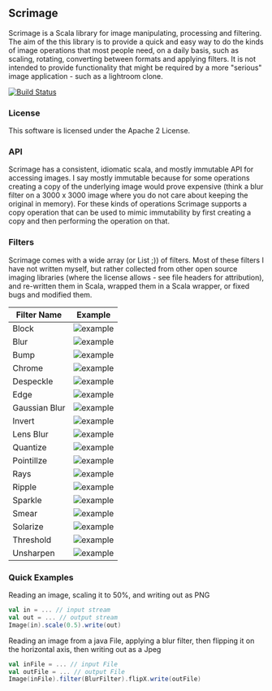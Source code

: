 ## Scrimage

Scrimage is a Scala library for image manipulating, processing and filtering. The aim of the this library is to provide a
quick and easy way to do the kinds of image operations that most people need, on a daily basis, such as scaling, rotating,
converting between formats and applying filters. It is not intended to provide functionality that might be required by a
more "serious" image application - such as a lightroom clone.

[![Build Status](https://travis-ci.org/sksamuel/scrimage.png)](https://travis-ci.org/sksamuel/scrimage)

### License

This software is licensed under the Apache 2 License.

### API

Scrimage has a consistent, idiomatic scala, and mostly immutable API for accessing images.
I say mostly immutable because for some operations creating a copy of the underlying image
would prove expensive (think a blur filter on a 3000 x 3000 image where you do not care about
keeping the original in memory). For these kinds of operations Scrimage supports a copy
operation that can be used to mimic immutability by first creating a copy and then performing
the operation on that.

### Filters

Scrimage comes with a wide array (or List ;)) of filters. Most of these filters I have not written myself,
but rather collected from other open source imaging libraries (where the license allows - see file headers for attribution),
and re-written them in Scala, wrapped them in a Scala wrapper, or fixed bugs and modified them.

| Filter Name        | Example           |
| ------------- |:-------------:|
| Block       | ![example](https://raw.github.com/sksamuel/scrimage/master/examples/filters/bird_block_4.png) |
| Blur       | ![example](https://raw.github.com/sksamuel/scrimage/master/examples/filters/bird_blur.png) |
| Bump       | ![example](https://raw.github.com/sksamuel/scrimage/master/examples/filters/bird_bump.png) |
| Chrome       | ![example](https://raw.github.com/sksamuel/scrimage/master/examples/filters/bird_chrome.png) |
| Despeckle       | ![example](https://raw.github.com/sksamuel/scrimage/master/examples/filters/bird_despeckle.png) |
| Edge | ![example](https://raw.github.com/sksamuel/scrimage/master/examples/filters/bird_edge.png) |
| Gaussian Blur      | ![example](https://raw.github.com/sksamuel/scrimage/master/examples/filters/bird_gaussian.png) |
| Invert      | ![example](https://raw.github.com/sksamuel/scrimage/master/examples/filters/bird_invert.png) |
| Lens Blur      | ![example](https://raw.github.com/sksamuel/scrimage/master/examples/filters/bird_lensblur.png) |
| Quantize      | ![example](https://raw.github.com/sksamuel/scrimage/master/examples/filters/bird_quantize_256.png) |
| Pointillze      | ![example](https://raw.github.com/sksamuel/scrimage/master/examples/filters/bird_pointillize_square.png) |
| Rays      | ![example](https://raw.github.com/sksamuel/scrimage/master/examples/filters/bird_rays.png) |
| Ripple      | ![example](https://raw.github.com/sksamuel/scrimage/master/examples/filters/bird_ripple.png) |
| Sparkle       | ![example](https://raw.github.com/sksamuel/scrimage/master/examples/filters/bird_sparkle.png) |
| Smear       | ![example](https://raw.github.com/sksamuel/scrimage/master/examples/filters/bird_smear_circles.png) |
| Solarize       | ![example](https://raw.github.com/sksamuel/scrimage/master/examples/filters/bird_solarize.png) |
| Threshold       | ![example](https://raw.github.com/sksamuel/scrimage/master/examples/filters/bird_threshold_red_127.png) |
| Unsharpen  | ![example](https://raw.github.com/sksamuel/scrimage/master/examples/filters/bird_unsharp.png) |


### Quick Examples

Reading an image, scaling it to 50%, and writing out as PNG
```scala
val in = ... // input stream
val out = ... // output stream
Image(in).scale(0.5).write(out)
```

Reading an image from a java File, applying a blur filter, then flipping it on the horizontal axis, then writing out as a Jpeg
```scala
val inFile = ... // input File
val outFile = ... // output File
Image(inFile).filter(BlurFilter).flipX.write(outFile)
```
